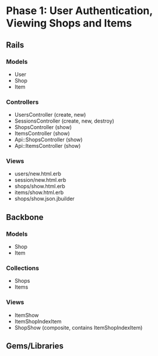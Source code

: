 # Phase 1: User Authentication, Viewing Shops and Items

## Rails
### Models
* User
* Shop
* Item

### Controllers
* UsersController (create, new)
* SessionsController (create, new, destroy)
* ShopsController (show)
* ItemsController (show)
* Api::ShopsController (show)
* Api::ItemsController (show)

### Views
* users/new.html.erb
* session/new.html.erb
* shops/show.html.erb
* items/show.html.erb
* shops/show.json.jbuilder

## Backbone
### Models
* Shop
* Item

### Collections
* Shops
* Items

### Views
* ItemShow
* ItemShopIndexItem
* ShopShow (composite, contains ItemShopIndexItem)

## Gems/Libraries
